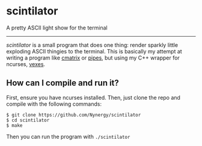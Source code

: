 # scintilator

A pretty ASCII light show for the terminal

------------------------------------------------------------------------------

_scintilator_ is a small program that does one thing: render sparkly little
exploding ASCII thingies to the terminal. This is basically my attempt at
writing a program like [cmatrix](https://github.com/abishekvashok/cmatrix)
or [pipes](https://github.com/pipeseroni/pipes.sh), but using my C++ wrapper
for ncurses, [vexes](https://github.com/Nynergy/vexes).

## How can I compile and run it?

First, ensure you have ncurses installed. Then, just clone the repo and compile
with the following commands:

```
$ git clone https://github.com/Nynergy/scintilator
$ cd scintilator
$ make
```

Then you can run the program with `./scintilator`
